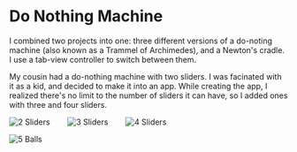 # Do Nothing Machine

I combined two projects into one: three different versions of a do-noting machine (also known as a
Trammel of Archimedes), and a Newton's cradle.  I use a tab-view controller to switch between them.

My cousin had a do-nothing machine with two sliders.  I was facinated with it as a kid, and decided
to make it into an app.  While creating the app, I realized there's no limit to the number of sliders
it can have, so I added ones with three and four sliders.

![2 Sliders](https://github.com/InvaderZim62/DoNothing/assets/34785252/00e8a4db-a312-4949-bf62-0a8e9e8d6112)
&nbsp;&nbsp;&nbsp;&nbsp;&nbsp;&nbsp;
![3 Sliders](https://github.com/InvaderZim62/DoNothing/assets/34785252/d9c978c0-4bb3-43bd-bc1c-1d53823c9ae6)
&nbsp;&nbsp;&nbsp;&nbsp;&nbsp;&nbsp;
![4 Sliders](https://github.com/InvaderZim62/DoNothing/assets/34785252/2d79e391-8888-4a95-b866-0955ad3a42f0)

![5 Balls](https://github.com/InvaderZim62/DoNothing/assets/34785252/cad28fab-cf9d-4455-adb6-67b0d771a7ca)
